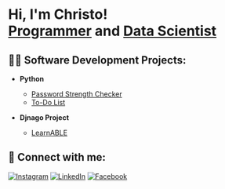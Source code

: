 <h1>Hi, I'm Christo! <br/><a href="https://github.com/CHRISTOK01">Programmer</a> and <a href="https://github.com/CHRISTOK01">Data Scientist</a></h1>

<h2>👨‍💻 Software Development Projects:</h2>

- <b>Python</b>
  - [Password Strength Checker](https://github.com/CHRISTOK01/password-strength-checker)
  - [To-Do List](https://github.com/CHRISTOK01/To-Do-List)

- <b>Djnago Project</b>
  - [LearnABLE](https://github.com/KiddKailash/LearnABLE)


<h2> 🤳 Connect with me:</h2>

[![Instagram](https://img.shields.io/badge/instagram-%23E4405F.svg?style=for-the-badge&logo=instagram&logoColor=white)](https://www.instagram.com/christokachappilly)
[![LinkedIn](https://img.shields.io/badge/linkedin-%230077B5.svg?style=for-the-badge&logo=linkedin&logoColor=white)](https://www.linkedin.com/in/christokachappilly/)
[![Facebook](https://img.shields.io/badge/facebook-%231877F2.svg?style=for-the-badge&logo=facebook&logoColor=white)](https://www.facebook.com/profile.php?id=100078732037369)
